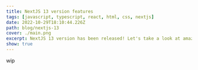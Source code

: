 ```yaml
---
title: NextJS 13 version features
tags: [javascript, typescript, react, html, css, nextjs]
date: 2022-10-29T18:10:44.226Z
path: blog/nextjs-13
cover: ./main.png
excerpt: NextJS 13 version has been released! Let's take a look at amazing features of them
show: true
---
```


wip
